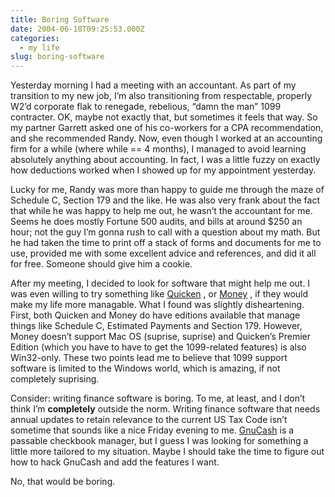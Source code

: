 ```yaml
---
title: Boring Software
date: 2004-06-18T09:25:53.000Z
categories:
  - my life
slug: boring-software
---
```

Yesterday morning I had a meeting with an accountant. As part of my transition to my new job, I’m also transitioning from respectable, properly W2’d corporate flak to renegade, rebelious, “damn the man” 1099 contracter. <span class="caps">OK</span>, maybe not exactly that, but sometimes it feels that way. So my partner Garrett asked one of his co-workers for a <span class="caps">CPA</span> recommendation, and she recommended Randy. Now, even though I worked at an accounting firm for a while (where while == 4 months), I managed to avoid learning absolutely anything about accounting. In fact, I was a little fuzzy on exactly how deductions worked when I showed up for my appointment yesterday.

Lucky for me, Randy was more than happy to guide me through the maze of Schedule C, Section 179 and the like. He was also very frank about the fact that while he was happy to help me out, he wasn’t the accountant for me. Seems he does mostly Fortune 500 audits, and bills at around $250 an hour; not the guy I’m gonna rush to call with a question about my math. But he had taken the time to print off a stack of forms and documents for me to use, provided me with some excellent advice and references, and did it all for free. Someone should give him a cookie.

After my meeting, I decided to look for software that might help me out. I was even willing to try something like [Quicken][1] , or [Money][2] , if they would make my life more managable. What I found was slightly disheartening. First, both Quicken and Money do have editions available that manage things like Schedule C, Estimated Payments and Section 179. However, Money doesn’t support Mac <span class="caps">OS</span> (suprise, suprise) and Quicken’s Premier Edition (which you have to have to get the 1099-related features) is also Win32-only. These two points lead me to believe that 1099 support software is limited to the Windows world, which is amazing, if not completely suprising.

Consider: writing finance software is boring. To me, at least, and I don’t think I’m **completely** outside the norm. Writing finance software that needs annual updates to retain relevance to the current <span class="caps">US</span> Tax Code isn’t sometime that sounds like a nice Friday evening to me. [GnuCash][3]  is a passable checkbook manager, but I guess I was looking for something a little more tailored to my situation. Maybe I should take the time to figure out how to hack GnuCash and add the features I want.

No, that would be boring.



 [1]: http://www.intuit.com/
 [2]: http://microsoft.com/money
 [3]: http://gnucash.org
